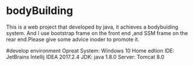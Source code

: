 # bodyBuilding
This is a web project that developed by  java, it achieves a bodybuiding system. And I use bootstrap frame on the front end ,and SSM frame on the rear end.Please give some advice inoder to promote it.

#develop environment
Opreat System: Windows 10 Home edtion
IDE: JetBrains Intellij IDEA 2017.2.4
JDK: java 1.8.0
Server: Tomcat 8.0
